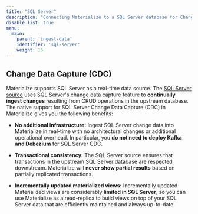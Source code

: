 ```yaml
---
title: "SQL Server"
description: "Connecting Materialize to a SQL Server database for Change Data Capture (CDC)."
disable_list: true
menu:
  main:
    parent: 'ingest-data'
    identifier: 'sql-server'
    weight: 15
---
```


## Change Data Capture (CDC)

Materialize supports SQL Server as a real-time data source. The [SQL Server source](/sql/create-source/sql-server/)
uses SQL Server's change data capture feature to **continually ingest changes**
resulting from CRUD operations in the upstream database. The native support for
SQL Server Change Data Capture (CDC) in Materialize gives you the following benefits:

* **No additional infrastructure:** Ingest SQL Server change data into Materialize in
    real-time with no architectural changes or additional operational overhead.
    In particular, you **do not need to deploy Kafka and Debezium** for SQL Server
    CDC.

* **Transactional consistency:** The SQL Server source ensures that transactions in
    the upstream SQL Server database are respected downstream. Materialize will
    **never show partial results** based on partially replicated transactions.

* **Incrementally updated materialized views:** Incrementally updated Materialized
    views are considerably **limited in SQL Server**, so you can use Materialize as
    a read-replica to build views on top of your SQL Server data that are
    efficiently maintained and always up-to-date.
